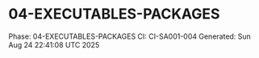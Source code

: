 # 04-EXECUTABLES-PACKAGES
Phase: 04-EXECUTABLES-PACKAGES
CI: CI-SA001-004
Generated: Sun Aug 24 22:41:08 UTC 2025
